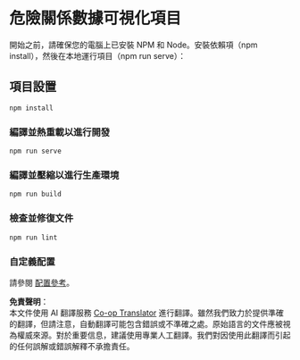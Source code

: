 <!--
CO_OP_TRANSLATOR_METADATA:
{
  "original_hash": "5c51a54dd89075a7a362890117b7ed9e",
  "translation_date": "2025-08-24T13:36:05+00:00",
  "source_file": "3-Data-Visualization/13-meaningful-visualizations/solution/README.md",
  "language_code": "tw"
}
-->
# 危險關係數據可視化項目

開始之前，請確保您的電腦上已安裝 NPM 和 Node。安裝依賴項（npm install），然後在本地運行項目（npm run serve）：

## 項目設置
```
npm install
```

### 編譯並熱重載以進行開發
```
npm run serve
```

### 編譯並壓縮以進行生產環境
```
npm run build
```

### 檢查並修復文件
```
npm run lint
```

### 自定義配置
請參閱 [配置參考](https://cli.vuejs.org/config/)。

**免責聲明**：  
本文件使用 AI 翻譯服務 [Co-op Translator](https://github.com/Azure/co-op-translator) 進行翻譯。雖然我們致力於提供準確的翻譯，但請注意，自動翻譯可能包含錯誤或不準確之處。原始語言的文件應被視為權威來源。對於重要信息，建議使用專業人工翻譯。我們對因使用此翻譯而引起的任何誤解或錯誤解釋不承擔責任。
